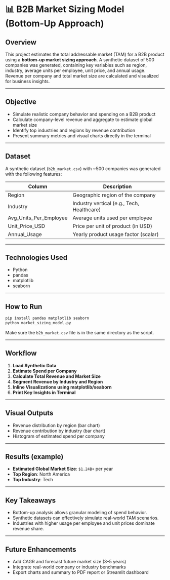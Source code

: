 # 📊 B2B Market Sizing Model (Bottom-Up Approach)

## Overview
This project estimates the total addressable market (TAM) for a B2B product using a **bottom-up market sizing approach**. A synthetic dataset of 500 companies was generated, containing key variables such as region, industry, average units per employee, unit price, and annual usage. Revenue per company and total market size are calculated and visualized for business insights.

---

## Objective
- Simulate realistic company behavior and spending on a B2B product
- Calculate company-level revenue and aggregate to estimate global market size
- Identify top industries and regions by revenue contribution
- Present summary metrics and visual charts directly in the terminal

---

## Dataset
A synthetic dataset (`b2b_market.csv`) with ~500 companies was generated with the following features:

| Column                  | Description                                  |
|-------------------------|----------------------------------------------|
| Region                  | Geographic region of the company             |
| Industry                | Industry vertical (e.g., Tech, Healthcare)   |
| Avg_Units_Per_Employee  | Average units used per employee              |
| Unit_Price_USD          | Price per unit of product (in USD)           |
| Annual_Usage            | Yearly product usage factor (scalar)         |

---

## Technologies Used
- Python
- pandas
- matplotlib
- seaborn

---

## How to Run

```bash
pip install pandas matplotlib seaborn
python market_sizing_model.py
```

Make sure the `b2b_market.csv` file is in the same directory as the script.

---

## Workflow

1. **Load Synthetic Data**  
2. **Estimate Spend per Company**  
3. **Calculate Total Revenue and Market Size**  
4. **Segment Revenue by Industry and Region**  
5. **Inline Visualizations using matplotlib/seaborn**  
6. **Print Key Insights in Terminal**

---

## Visual Outputs

- Revenue distribution by region (bar chart)
- Revenue contribution by industry (bar chart)
- Histogram of estimated spend per company

---

## Results (example)

- **Estimated Global Market Size**: `$1.24B+` per year  
- **Top Region**: North America  
- **Top Industry**: Tech  

---

## Key Takeaways

- Bottom-up analysis allows granular modeling of spend behavior.
- Synthetic datasets can effectively simulate real-world TAM scenarios.
- Industries with higher usage per employee and unit prices dominate revenue share.

---

## Future Enhancements

- Add CAGR and forecast future market size (3–5 years)
- Integrate real-world company or industry benchmarks
- Export charts and summary to PDF report or Streamlit dashboard
